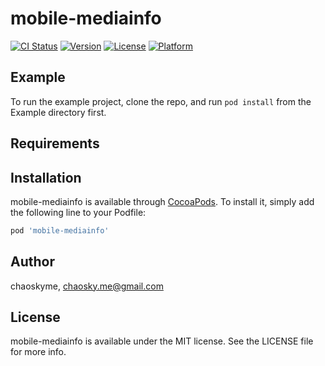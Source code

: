 # mobile-mediainfo

[![CI Status](https://img.shields.io/travis/chaoskyme/mobile-mediainfo.svg?style=flat)](https://travis-ci.org/chaoskyme/mobile-mediainfo)
[![Version](https://img.shields.io/cocoapods/v/mobile-mediainfo.svg?style=flat)](https://cocoapods.org/pods/mobile-mediainfo)
[![License](https://img.shields.io/cocoapods/l/mobile-mediainfo.svg?style=flat)](https://cocoapods.org/pods/mobile-mediainfo)
[![Platform](https://img.shields.io/cocoapods/p/mobile-mediainfo.svg?style=flat)](https://cocoapods.org/pods/mobile-mediainfo)

## Example

To run the example project, clone the repo, and run `pod install` from the Example directory first.

## Requirements

## Installation

mobile-mediainfo is available through [CocoaPods](https://cocoapods.org). To install
it, simply add the following line to your Podfile:

```ruby
pod 'mobile-mediainfo'
```

## Author

chaoskyme, chaosky.me@gmail.com

## License

mobile-mediainfo is available under the MIT license. See the LICENSE file for more info.
